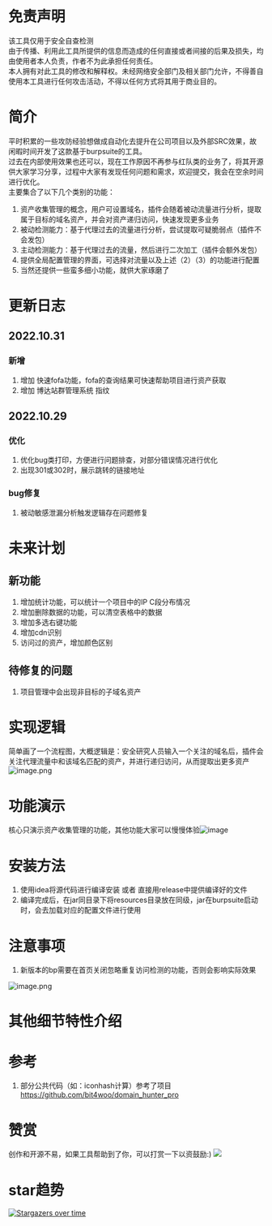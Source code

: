 <a name="wcd7N"></a>
# 免责声明
该工具仅用于安全自查检测<br />由于传播、利用此工具所提供的信息而造成的任何直接或者间接的后果及损失，均由使用者本人负责，作者不为此承担任何责任。<br />本人拥有对此工具的修改和解释权。未经网络安全部门及相关部门允许，不得善自使用本工具进行任何攻击活动，不得以任何方式将其用于商业目的。
<a name="TEPlj"></a>
# 简介
平时积累的一些攻防经验想做成自动化去提升在公司项目以及外部SRC效果，故闲暇时间开发了这款基于burpsuite的工具。<br />过去在内部使用效果也还可以，现在工作原因不再参与红队类的业务了，将其开源供大家学习分享，过程中大家有发现任何问题和需求，欢迎提交，我会在空余时间进行优化。<br />主要集合了以下几个类别的功能：

1. 资产收集管理的概念，用户可设置域名，插件会随着被动流量进行分析，提取属于目标的域名资产，并会对资产递归访问，快速发现更多业务
2. 被动检测能力：基于代理过去的流量进行分析，尝试提取可疑脆弱点（插件不会发包）
3. 主动检测能力：基于代理过去的流量，然后进行二次加工（插件会额外发包）
4. 提供全局配置管理的界面，可选择对流量以及上述（2）（3）的功能进行配置
5. 当然还提供一些蛮多细小功能，就供大家琢磨了
<a name="bmZSr"></a>
   
# 更新日志
## 2022.10.31
### 新增
1. 增加 快速fofa功能，fofa的查询结果可快速帮助项目进行资产获取
2. 增加 博达站群管理系统 指纹

## 2022.10.29
### 优化
1. 优化bug类打印，方便进行问题排查，对部分错误情况进行优化
2. 出现301或302时，展示跳转的链接地址
### bug修复
1. 被动敏感泄漏分析触发逻辑存在问题修复

# 未来计划
## 新功能
1. 增加统计功能，可以统计一个项目中的IP C段分布情况
2. 增加删除数据的功能，可以清空表格中的数据
3. 增加多选右键功能
4. 增加cdn识别
5. 访问过的资产，增加颜色区别

## 待修复的问题
1. 项目管理中会出现非目标的子域名资产

# 实现逻辑
简单画了一个流程图，大概逻辑是：安全研究人员输入一个关注的域名后，插件会关注代理流量中和该域名匹配的资产，并进行递归访问，从而提取出更多资产<br />![image.png](https://github.com/z2p/sweetPotato/blob/main/picture/pic1.png)
<a name="F5yzS"></a>
# 功能演示
核心只演示资产收集管理的功能，其他功能大家可以慢慢体验![image](https://github.com/z2p/sweetPotato/blob/main/picture/show.gif)

<a name="xy0so"></a>
# 安装方法
<a name="hErYN"></a>
1. 使用idea将源代码进行编译安装 或者 直接用release中提供编译好的文件
2. 编译完成后，在jar同目录下将resources目录放在同级，jar在burpsuite启动时，会去加载对应的配置文件进行使用
# 注意事项

1. 新版本的bp需要在首页关闭忽略重复访问检测的功能，否则会影响实际效果

![image.png](https://github.com/z2p/sweetPotato/blob/main/picture/pic2.png)
<a name="VhTgx"></a>
# 其他细节特性介绍

# 参考
1. 部分公共代码（如：iconhash计算）参考了项目 https://github.com/bit4woo/domain_hunter_pro

# 赞赏
创作和开源不易，如果工具帮助到了你，可以打赏一下以资鼓励:)
![](https://github.com/z2p/sweetPotato/blob/main/picture/pic3.png)

# star趋势
[![Stargazers over time](https://starchart.cc/z2p/sweetPotato.svg)](https://starchart.cc/z2p/sweetPotato)
